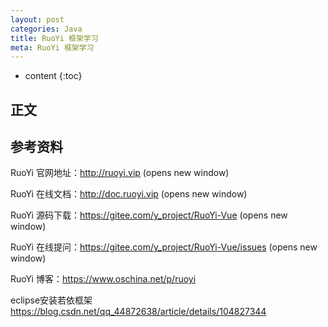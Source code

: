 ```yaml
---
layout: post
categories: Java
title: RuoYi 框架学习
meta: RuoYi 框架学习
---
```

* content
{:toc}

## 正文



## 参考资料

RuoYi 官网地址：http://ruoyi.vip (opens new window)

RuoYi 在线文档：http://doc.ruoyi.vip (opens new window)

RuoYi 源码下载：https://gitee.com/y_project/RuoYi-Vue (opens new window)

RuoYi 在线提问：https://gitee.com/y_project/RuoYi-Vue/issues (opens new window)

RuoYi 博客：https://www.oschina.net/p/ruoyi

eclipse安装若依框架 <https://blog.csdn.net/qq_44872638/article/details/104827344>

